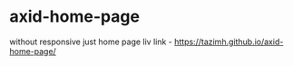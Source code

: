 # axid-home-page
without responsive just home page
liv link - https://tazimh.github.io/axid-home-page/
